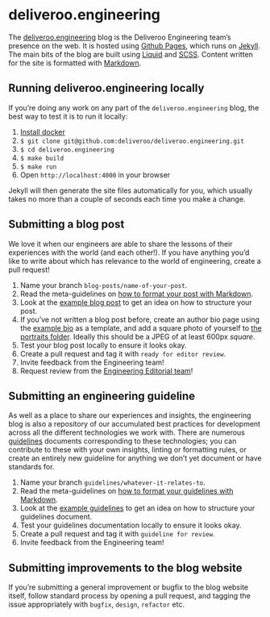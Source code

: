 # deliveroo.engineering

The [deliveroo.engineering](https://deliveroo.engineering) blog is the Deliveroo
Engineering team’s presence on the web. It is hosted using
[Github Pages][github-pages], which runs on [Jekyll][jekyll]. The main bits of
the blog are built using [Liquid][liquid] and [SCSS][sass]. Content written for
the site is formatted with [Markdown][markdown].

## Running deliveroo.engineering locally

If you’re doing any work on any part of the `deliveroo.engineering` blog, the
best way to test it is to run it locally:

1. [Install docker](https://docs.docker.com/install/)
2. `$ git clone git@github.com:deliveroo/deliveroo.engineering.git`
3. `$ cd deliveroo.engineering`
4. `$ make build`
5. `$ make run`
6. Open `http://localhost:4000` in your browser

Jekyll will then generate the site files automatically for you, which usually
takes no more than a couple of seconds each time you make a change.


## Submitting a blog post

We love it when our engineers are able to share the lessons of their experiences
with the world (and each other!). If you have anything you’d like to write about
which has relevance to the world of engineering, create a pull request!

1. Name your branch `blog-posts/name-of-your-post`.
2. Read the meta-guidelines on
   [how to format your post with Markdown][markdown-formatting].
3. Look at the [example blog post][example-post] to get an idea on how to
   structure your post.
4. If you’ve not written a blog post before, create an author bio page using the
   [example bio][example-bio] as a template, and add a square photo of yourself
   to [the portraits folder][portraits-folder]. Ideally this should be a JPEG of
   at least 600px _square_.
5. Test your blog post locally to ensure it looks okay.
6. Create a pull request and tag it with `ready for editor review`.
7. Invite feedback from the Engineering team!
8. Request review from the [Engineering Editorial team](https://github.com/orgs/deliveroo/teams/working-group-engineering-blog)!

## Submitting an engineering guideline

As well as a place to share our experiences and insights, the engineering blog
is also a repository of our accumulated best practices for development across
all the different technologies we work with. There are numerous
[guidelines][guidelines] documents corresponding to these technologies; you
can contribute to these with your own insights, linting or formatting rules,
or create an entirely new guideline for anything we don’t yet document or have
standards for.

1. Name your branch `guidelines/whatever-it-relates-to`.
2. Read the meta-guidelines on
   [how to format your guidelines with Markdown][markdown-formatting].
3. Look at the [example guidelines][example-guidelines] to get an idea on how to
   structure your guidelines document.
4. Test your guidelines documentation locally to ensure it looks okay.
5. Create a pull request and tag it with `guideline for review`.
6. Invite feedback from the Engineering team!

## Submitting improvements to the blog website

If you’re submitting a general improvement or bugfix to the blog website itself,
follow standard process by opening a pull request, and tagging the issue
appropriately with `bugfix`, `design`, `refactor` etc.

[github-pages]: https://pages.github.com
[jekyll]: https://jekyllrb.com
[liquid]: https://shopify.github.io/liquid/
[sass]: https://sass-lang.com
[markdown]: https://daringfireball.net/projects/markdown/syntax/
[ruby-version]: https://github.com/deliveroo/deliveroo.engineering/blob/gh-pages/.ruby-version
[markdown-formatting]: https://deliveroo.engineering/guidelines/meta/#formatting-guidelines
[example-post]: https://github.com/deliveroo/deliveroo.engineering/blob/gh-pages/_posts/YYYY-MM-DD-your-blog-post-name.md
[example-bio]: https://github.com/deliveroo/deliveroo.engineering/blob/gh-pages/_authors/_example-bio.md
[portraits-folder]: https://github.com/deliveroo/deliveroo.engineering/tree/gh-pages/images/portraits
[guidelines]: https://github.com/deliveroo/deliveroo.engineering/tree/gh-pages/_guidelines
[example-guidelines]: https://github.com/deliveroo/deliveroo.engineering/tree/gh-pages/_guidelines/_example-guidelines.md

